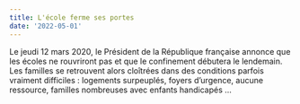 ```yaml
---
title: L'école ferme ses portes
date: '2022-05-01'
---
```

Le jeudi 12 mars 2020, le Président de la République française annonce que les écoles ne rouvriront
pas et que le confinement débutera le lendemain.
Les familles se retrouvent alors cloîtrées dans des conditions parfois vraiment difficiles : logements
surpeuplés, foyers d’urgence, aucune ressource, familles nombreuses avec enfants handicapés …